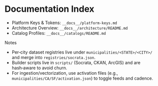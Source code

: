 # Documentation Index

- Platform Keys & Tokens: `__docs__/platform-keys.md`
- Architecture Overview: `__docs__/architecture/README.md`
- Catalog Profiles: `__docs__/catalogs/README.md`

Notes
- Per‑city dataset registries live under `municipalities/<STATE>/<CITY>/` and merge into `registries/socrata.json`.
- Builder scripts live in `scripts/` (Socrata, CKAN, ArcGIS) and are hash‑aware to avoid churn.
- For ingestion/vectorization, use activation files (e.g., `municipalities/CA/SF/activation.json`) to toggle feeds and cadence.
